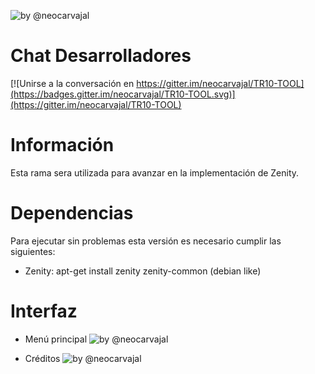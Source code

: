 ![by @neocarvajal](https://raw.githubusercontent.com/neocarvajal/TR10-TOOL/master/IMAGES/TR10-TOOL-BANNER.png "TR10-TOOL BANNER")

# Chat Desarrolladores 
[![Unirse a la conversación en https://gitter.im/neocarvajal/TR10-TOOL](https://badges.gitter.im/neocarvajal/TR10-TOOL.svg)](https://gitter.im/neocarvajal/TR10-TOOL)

# Información
Esta rama sera utilizada para avanzar en la implementación de Zenity.

# Dependencias
Para ejecutar sin problemas esta versión es necesario cumplir las siguientes:

  - Zenity: apt-get install zenity zenity-common (debian like)

# Interfaz

  - Menú principal
![by @neocarvajal](https://raw.githubusercontent.com/neocarvajal/TR10-TOOL/environment/IMAGES/menu-tr10tool.png "TR10-TOOL MENU")

  - Créditos
![by @neocarvajal](https://raw.githubusercontent.com/neocarvajal/TR10-TOOL/environment/IMAGES/creditos-tr10tool.png "TR10-TOOL CREDITOS")
